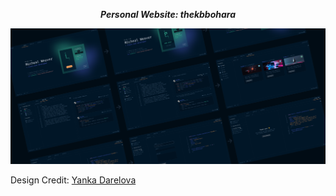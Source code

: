 **_<p style="text-align: center;">Personal Website: thekbbohara</p>_**
![Portfolio Cover](./README_ASSETS/portfolioCover.png)

Design Credit: [Yanka Darelova](https://www.figma.com/community/file/1100794861710979147/portfolio-for-developers-concept-v-2)
